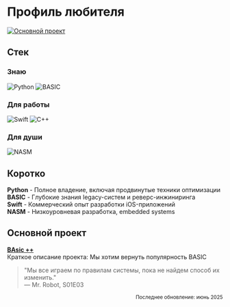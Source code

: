 # Профиль любителя

[![Основной проект](https://img.shields.io/badge/Перейти_к_проекту-0066CC?style=for-the-badge&logo=google-chrome&logoColor=white)](https://your-project-website.com)

## Стек

### Знаю
<div align="left">
  <img src="https://img.shields.io/badge/Python-3776AB?logo=python&logoColor=white" alt="Python" title="100% владения">
  <img src="https://img.shields.io/badge/BASIC-FF6600?logoColor=white" alt="BASIC" title="100% владения">
</div>

### Для работы
<div align="left">
  <img src="https://img.shields.io/badge/Swift-F05138?logo=swift&logoColor=white" alt="Swift">
  <img src="https://img.shields.io/badge/C++-00599C?logo=c%2B%2B&logoColor=white" alt="C++">
</div>

### Для души
<div align="left">
  <img src="https://img.shields.io/badge/NASM-8B0000?logo=assemblyscript&logoColor=white" alt="NASM">
</div>

## Коротко

**Python** - Полное владение, включая продвинутые техники оптимизации  
**BASIC** - Глубокие знания legacy-систем и реверс-инжиниринга  
**Swift** - Коммерческий опыт разработки iOS-приложений   
**NASM** - Низкоуровневая разработка, embedded systems  

## Основной проект

**[BAsic ++](https://basicpp.netlify.app/)**  
Краткое описание проекта: Мы хотим вернуть популярность BASIC

> "Мы все играем по правилам системы, пока не найдем способ их изменить."  
> — Mr. Robot, S01E03

<div align="right">
  <sup>Последнее обновление: июнь 2025</sup>
</div>
